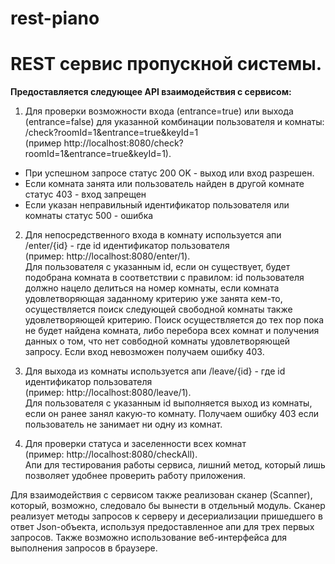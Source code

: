 # rest-piano
# REST сервис пропускной системы. 
**Предоставляется следующее API взаимодействия с сервисом:**

1) Для проверки возможности входа (entrance=true) или выхода (entrance=false) для указанной комбинации пользователя и комнаты: 
/check?roomId=1&entrance=true&keyId=1 
<br>(пример http://localhost:8080/check?roomId=1&entrance=true&keyId=1).<br>
- При успешном запросе статус 200 OK - выход или вход разрешен.
- Если комната занята или пользователь найден в другой комнате статус 403 - вход запрещен 
- Если указан неправильный идентификатор пользователя или комнаты статус 500 - ошибка

2) Для непосредственного входа в комнату используется апи
/enter/{id} - где id идентификатор пользователя 
 <br>(пример: http://localhost:8080/enter/1).<br>
Для пользователя с указанным id, если он существует, будет подобрана комната
в соответствии с правилом: id пользователя должно нацело делиться на номер комнаты, если комната удовлетворяющая заданному критерию
уже занята кем-то, осуществляется поиск следующей свободной комнаты также удовлетворяющей критерию. Поиск осуществляется до 
тех пор пока не будет найдена комната, либо перебора всех комнат и получения данных о том, что нет совбодной комнаты удовлетворяющей
запросу. Если вход невозможен получаем ошибку 403.

3) Для выхода из комнаты используется апи
/leave/{id} - где id идентификатор пользователя 
 <br>(пример: http://localhost:8080/leave/1). <br>
Для пользователя с указанным id выполняется выход из комнаты, если он ранее занял какую-то комнату. Получаем ошибку 
403 если пользователь не занимает ни одну из комнат. 

4) Для проверки статуса и заселенности всех комнат 
 <br>(пример: http://localhost:8080/checkAll). <br> 
Апи для тестирования работы сервиса, лишний метод, который лишь позволяет удобнее проверить работу приложения.

Для взаимодействия с сервисом также реализован сканер (Scanner), который, возможно, следовало бы вынести в отдельный модуль.
Сканер реализует методы запросов к серверу и десериализации пришедшего в ответ Json-объекта, используя предоставленное апи для трех первых запросов.
Также возможно использование веб-интерфейса для выполнения запросов в браузере.
